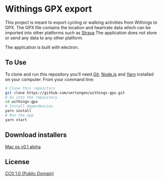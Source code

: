 # Withings GPX export

This project is meant to export cycling or walking activities from Withings to GPX. 
The GPX file contains the location and heartrate data which can be imported into other platforms such as [Strava](https://www.strava.com)
The application does not store or send any data to any other platform.

The application is built with electron.
## To Use

To clone and run this repository you'll need [Git](https://git-scm.com), [Node.js](https://nodejs.org/en/download/) and [Yarn](https://yarnpkg.com/lang/en/) installed on your computer. From your command line:

```bash
# Clone this repository
git clone https://github.com/vertongen/withings-gpx.git
# Go into the repository
cd withings-gpx
# Install dependencies
yarn install
# Run the app
yarn start
```

## Download installers
[Mac os v0.1 alpha](https://github.com/vertongen/withings-gpx/releases/download/v0.1-alpha/withings-gpx-1.0.0.dmg)


## License

[CC0 1.0 (Public Domain)](license.md)
